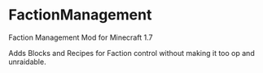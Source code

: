FactionManagement
=================

Faction Management Mod for Minecraft 1.7

Adds Blocks and Recipes for Faction control without making it too op and unraidable.
